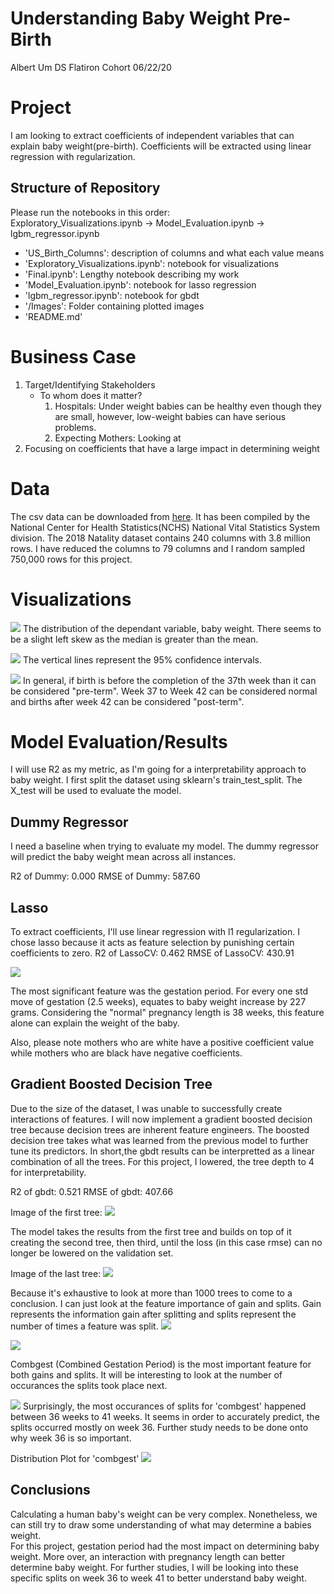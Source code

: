 # Understanding Baby Weight Pre-Birth

Albert Um DS Flatiron Cohort 06/22/20<br>

# Project
I am looking to extract coefficients of independent variables that can explain baby weight(pre-birth). Coefficients will be extracted using linear regression with regularization. 



## Structure of Repository
Please run the notebooks in this order:<br>
Exploratory_Visualizations.ipynb &#8594; Model_Evaluation.ipynb &#8594; lgbm_regressor.ipynb
- 'US_Birth_Columns': description of columns and what each value means<br>
- 'Exploratory_Visualizations.ipynb': notebook for visualizations<br>
- 'Final.ipynb': Lengthy notebook describing my work<br>
- 'Model_Evaluation.ipynb': notebook for lasso regression <br>
- 'lgbm_regressor.ipynb': notebook for gbdt <br>
- '/Images': Folder containing plotted images
- 'README.md'

# Business Case
1. Target/Identifying Stakeholders
    - To whom does it matter?
        1. Hospitals: Under weight babies can be healthy even though they are small, however, low-weight babies can have serious problems.
        2. Expecting Mothers: Looking at 
2. Focusing on coefficients that have a large impact in determining weight





# Data
The csv data can be downloaded from [here](http://www.nber.org/data/vital-statistics-natality-data.html). It has been compiled by the National Center for Health Statistics(NCHS) National Vital Statistics System division. The 2018 Natality dataset contains 240 columns with 3.8 million rows. I have reduced the columns to 79 columns and I random sampled 750,000 rows for this project.



# Visualizations

![](Images/WeightDistribution.png)
The distribution of the dependant variable, baby weight. There seems to be a slight left skew as the median is greater than the mean. 


![](Images/WeightAge.png)
The vertical lines represent the 95% confidence intervals.

![](Images/WeightGest.png)
In general, if birth is before the completion of the 37th week than it can be considered "pre-term". Week 37 to Week 42 can be considered normal and births after week 42 can be considered "post-term".


# Model Evaluation/Results
I will use R2 as my metric, as I'm going for a interpretability approach to baby weight. I first split the dataset using sklearn's train_test_split. The X_test will be used to evaluate the model. <br>

## Dummy Regressor
I need a baseline when trying to evaluate my model. The dummy regressor will predict the baby weight mean across all instances.

R2 of Dummy: 0.000
RMSE of Dummy: 587.60

## Lasso
To extract coefficients, I'll use linear regression with l1 regularization. I chose lasso because it acts as feature selection by punishing certain coefficients to zero.
R2 of LassoCV: 0.462
RMSE of LassoCV: 430.91

![](Images/lassocvcoef.png)

The most significant feature was the gestation period. For every one std move of gestation (2.5 weeks), equates to baby weight increase by 227 grams. Considering the "normal" pregnancy length is 38 weeks, this feature alone can explain the weight of the baby.

Also, please note mothers who are white have a positive coefficient value while mothers who are black have negative coefficients.

## Gradient Boosted Decision Tree
Due to the size of the dataset, I was unable to successfully create interactions of features. I will now implement a gradient boosted decision tree because decision trees are inherent feature engineers. The boosted decision tree takes what was learned from the previous model to further tune its predictors. In short,the gbdt results can be interpretted as a linear combination of all the trees. 
For this project, I lowered, the tree depth to 4 for interpretability.

R2 of gbdt: 0.521
RMSE of gbdt: 407.66

Image of the first tree:
![](Images/gbdt0.png)

The model takes the results from the first tree and builds on top of it creating the second tree, then third, until the loss (in this case rmse) can no longer be lowered on the validation set.

Image of the last tree:
![](Images/gbdt999.png)

Because it's exhaustive to look at more than 1000 trees to come to a conclusion. I can just look at the feature importance of gain and splits. Gain represents the information gain after splitting and splits represent the number of times a feature was split.
![](Images/FeatureImportanceGain.png)
<br>

![](Images/FeatureImportanceSplits.png)

Combgest (Combined Gestation Period) is the most important feature for both gains and splits. It will be interesting to look at the number of occurances the splits took place next.

![](Images/splitcombgest.png)
Surprisingly, the most occurances of splits for 'combgest' happened between 36 weeks to 41 weeks. It seems in order to accurately predict, the splits occurred mostly on week 36. Further study needs to be done onto why week 36 is so important. <br>

Distribution Plot for 'combgest'
![](Images/GestDist.png)




## Conclusions
Calculating a human baby's weight can be very complex. Nonetheless, we can still try to draw some understanding of what may determine a babies weight. <br>
For this project, gestation period had the most impact on determining baby weight. More over, an interaction with pregnancy length can better determine baby weight. For further studies, I will be looking into these specific splits on week 36 to week 41 to better understand baby weight.
